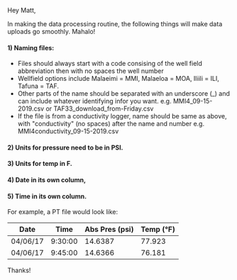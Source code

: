 Hey Matt, 

In making the data processing routine, the following things will make data uploads go smoothly. Mahalo!

#### 1) Naming files: 
- Files should always start with a code consising of the well field abbreviation then with no spaces the well number
- Wellfield options include Malaeimi = MMI, Malaeloa = MOA, Iliili = ILI, Tafuna = TAF. 
- Other parts of the name should be separated with an underscore (_) and can include whatever identifying infor you want. 
e.g. MMI4_09-15-2019.csv or TAF33_download_from-Friday.csv
- If the file is from a conductivity logger, name should be same as above, with "conductivity" (no spaces) after the name and number e.g. MMI4conductivity_09-15-2019.csv



#### 2) Units for pressure need to be in PSI. 

#### 3) Units for temp in F.

#### 4) Date in its own column, 

#### 5) Time in its own column. 

For example, a PT file would look like: 

| Date      | Time | Abs Pres (psi)     | Temp (°F) |
| ----------- | ----------- | ----------- | ----------- |
| 04/06/17      | 9:30:00       | 14.6387      | 77.923       |
| 04/06/17   | 9:45:00        | 14.6366      | 76.181       |



Thanks!

